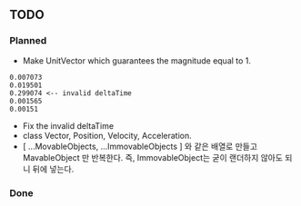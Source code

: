 ﻿## TODO

### Planned
* Make UnitVector which guarantees the magnitude equal to 1.
```
0.007073
0.019501
0.299074 <-- invalid deltaTime 
0.001565
0.00151
```
* Fix the invalid deltaTime 
* class Vector, Position, Velocity, Acceleration.
* [ ...MovableObjects, ...ImmovableObjects ] 와 같은 배열로 만들고 MavableObject 만 반복한다. 즉, ImmovableObject는 굳이 랜더하지 않아도 되니 뒤에 넣는다.

### Done